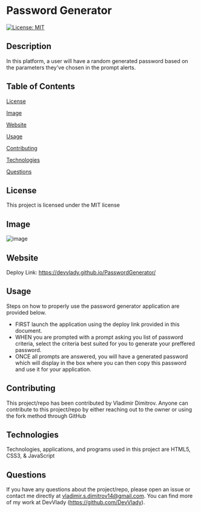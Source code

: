 # Password Generator

[![License: MIT](https://img.shields.io/badge/License-MIT-yellow.svg)](https://opensource.org/licenses/MIT)

## Description

In this platform, a user will have a random generated password based on the parameters they've chosen in the prompt alerts.

## Table of Contents

[License](#license)

[Image](#image)

[Website](#website)

[Usage](#usage)

[Contributing](#contributing)

[Technologies](#technologies)

[Questions](#questions)

## License

This project is licensed under the MIT license

## Image

![image](https://user-images.githubusercontent.com/71519918/103489241-96033780-4dd8-11eb-94e2-82b1f78f30b5.png)

## Website

Deploy Link: https://devvlady.github.io/PasswordGenerator/

## Usage

Steps on how to properly use the password generator application are provided below.

* FIRST launch the application using the deploy link provided in this document.
* WHEN you are prompted with a prompt asking you list of password criteria, select the criteria best suited for you to generate your preffered password.
* ONCE all prompts are answered, you will have a generated password which will display in the box where you can then copy this password and use it for your application.

## Contributing

This project/repo has been contributed by Vladimir Dimitrov. Anyone can contribute to this project/repo by either reaching out to the owner or using the fork method through GitHub

## Technologies

Technologies, applications, and programs used in this project are HTML5, CSS3, & JavaScript

## Questions

If you have any questions about the project/repo, please open an issue or contact me directly at <vladimir.s.dimitrov14@gmail.com>.
You can find more of my work at DevVlady (https://github.com/DevVlady).